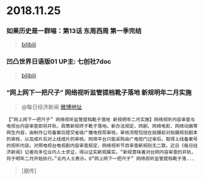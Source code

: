 # 2018.11.25

### 如果历史是一群喵：第13话 东周西周  第一季完结
>[bilibili](https://www.bilibili.com/bangumi/play/ep256161)  

### 凹凸世界日语版01 UP主: 七创社7doc
>[bilibili](https://www.bilibili.com/bangumi/play/ep257157/)   


### “网上网下一把尺子” 网络视听监管提档靴子落地 新规明年二月实施
> @每日经济新闻  [微博地址]()  
```
【“网上网下一把尺子” 网络视听监管提档靴子落地 新规明年二月实施】网络视听内容审查与电视台内容审查即将并轨，政策新规终于靴子落地。新办法规定，网剧、网络电影、网络动画等网生内容，由制作公司备案后提交省级广播电视局审核。审核流程包括在拍摄前对拍摄规划剧本的审核，以及成片后对上线成片的审核。网络平台只能采购由广电部门过审后，取得上线备案号的视听内容。对照电视台电视剧内容审查规定，网络视听节目审查新规别无二致。近日《每日经济新闻》记者向多位业内人士求证，得以证实新规属实。“新规意味着对台网内容审查的并轨，将于明年二月开始执行。”业内人士表示。O“网上网下一把尺子” 网络视听监管提档靴子落...
```

>[据传]